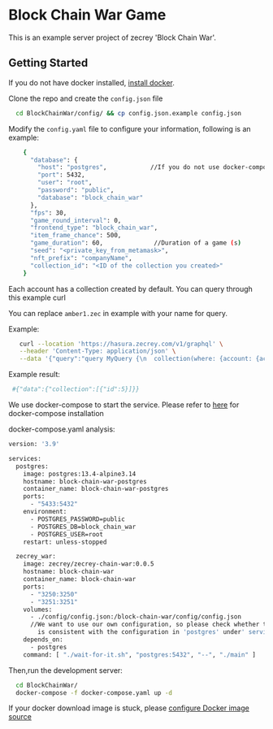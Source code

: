# Block Chain War Game

This is an example server project of zecrey 'Block Chain War'.

## Getting Started

If you do not have docker installed, [install docker](https://dockerdocs.cn/desktop/#download-and-install).

Clone the repo and create the `config.json` file

```bash
  cd BlockChainWar/config/ && cp config.json.example config.json
```

Modify the `config.yaml` file to configure your information, following is an example:

```bash
    {
      "database": {                     
        "host": "postgres",            //If you do not use docker-compose to start,please modify the host specified for you here
        "port": 5432,
        "user": "root",
        "password": "public",
        "database": "block_chain_war"
      },                              
      "fps": 30,
      "game_round_interval": 0,
      "frontend_type": "block_chain_war",
      "item_frame_chance": 500,
      "game_duration": 60,              //Duration of a game (s)
      "seed": "<private_key_from_metamask>",
      "nft_prefix": "companyName",
      "collection_id": "<ID of the collection you created>"
    }

```

Each account has a collection created by default. You can query through this example curl

You can replace `amber1.zec` in example with your name for query.

Example:

```bash
   curl --location 'https://hasura.zecrey.com/v1/graphql' \
   --header 'Content-Type: application/json' \
   --data '{"query":"query MyQuery {\n  collection(where: {account: {account_name: {_eq: \"gavinplaygameserver2.zec\"}}, l2_collection_id: {_eq: \"0\"}}) {\n    id\n  }\n}","variables":{}}'
```

Example result:

```bash
 #{"data":{"collection":[{"id":5}]}}
```

We use docker-compose to start the service. Please refer to [here](https://docs.docker.com/compose/install/) for
docker-compose installation

docker-compose.yaml analysis:

```bash
version: '3.9'

services:
  postgres:
    image: postgres:13.4-alpine3.14
    hostname: block-chain-war-postgres
    container_name: block-chain-war-postgres
    ports:
      - "5433:5432"
    environment:
      - POSTGRES_PASSWORD=public
      - POSTGRES_DB=block_chain_war
      - POSTGRES_USER=root
    restart: unless-stopped

  zecrey_war:
    image: zecrey/zecrey-chain-war:0.0.5
    hostname: block-chain-war
    container_name: block-chain-war
    ports:
      - "3250:3250"
      - "3251:3251"
    volumes:
      - ./config/config.json:/block-chain-war/config/config.json    
      //We want to use our own configuration, so please check whether the configuration in database in 'config. json' 
        is consistent with the configuration in 'postgres' under' services: '
    depends_on:
      - postgres
    command: [ "./wait-for-it.sh", "postgres:5432", "--", "./main" ]
```

Then,run the development server:

```bash
  cd BlockChainWar/
  docker-compose -f docker-compose.yaml up -d
```

If your docker download image is stuck,
please [configure Docker image source](https://mirrors.ustc.edu.cn/help/dockerhub.html#linux)
